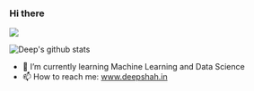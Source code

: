 ### Hi there 
![](https://komarev.com/ghpvc/?username=deep-3110&color=blue)

![Deep's github stats](https://github-readme-stats.vercel.app/api?username=deep-3110&show_icons=true&theme=graywhite&count_private=true&hide=stars&show_icons=true)
- 🌱 I’m currently learning Machine Learning and Data Science
- 📫 How to reach me: www.deepshah.in

<!--
**deep-3110/deep-3110** is a ✨ _special_ ✨ repository because its `README.md` (this file) appears on your GitHub profile.

![Top Langs](https://github-readme-stats.vercel.app/api/top-langs/?username=deep-3110)
Here are some ideas to get you started:

- 🔭 I’m currently working on 
- 🌱 I’m currently learning Machine Learning and Data Science
- 👯 I’m looking to collaborate on ...
- 🤔 I’m looking for help with ...
- 💬 Ask me about ...
- 📫 How to reach me: ...
- 😄 Pronouns: ...
- ⚡ Fun fact: ...
-->

